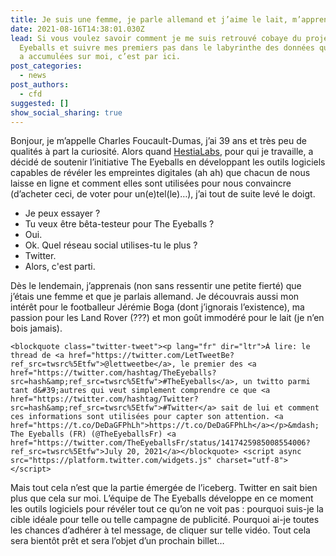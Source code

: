 ```yaml
---
title: Je suis une femme, je parle allemand et j’aime le lait, m’apprend Twitter
date: 2021-08-16T14:38:01.030Z
lead: Si vous voulez savoir comment je me suis retrouvé cobaye du projet The
  Eyeballs et suivre mes premiers pas dans le labyrinthe des données que Twitter
  a accumulées sur moi, c’est par ici.
post_categories:
  - news
post_authors:
  - cfd
suggested: []
show_social_sharing: true
---
```

Bonjour, je m’appelle Charles Foucault-Dumas, j’ai 39 ans et très peu de qualités à part la curiosité. Alors quand [HestiaLabs](www.hestialabs.org), pour qui je travaille, a décidé de soutenir l’initiative The Eyeballs en développant les outils logiciels capables de révéler les empreintes digitales (ah ah) que chacun de nous laisse en ligne et comment elles sont utilisées pour nous convaincre (d’acheter ceci, de voter pour un(e)tel(le)…), j’ai tout de suite levé le doigt.

* Je peux essayer ?
* Tu veux être bêta-testeur pour The Eyeballs ?
* Oui.
* Ok. Quel réseau social utilises-tu le plus ? 
* Twitter.
* Alors, c'est parti.

Dès le lendemain, j’apprenais (non sans ressentir une petite fierté) que j’étais une femme et que je parlais allemand. Je découvrais aussi mon intérêt pour le footballeur Jérémie Boga (dont j’ignorais l’existence), ma passion pour les Land Rover (???) et mon goût immodéré pour le lait (je n’en bois jamais).

```
<blockquote class="twitter-tweet"><p lang="fr" dir="ltr">À lire: le thread de <a href="https://twitter.com/LetTweetBe?ref_src=twsrc%5Etfw">@lettweetbe</a>, le premier des <a href="https://twitter.com/hashtag/TheEyeballs?src=hash&amp;ref_src=twsrc%5Etfw">#TheEyeballs</a>, un twitto parmi tant d&#39;autres qui veut simplement comprendre ce que <a href="https://twitter.com/hashtag/Twitter?src=hash&amp;ref_src=twsrc%5Etfw">#Twitter</a> sait de lui et comment ces informations sont utilisées pour capter son attention. <a href="https://t.co/DeDaGFPhLh">https://t.co/DeDaGFPhLh</a></p>&mdash; The Eyeballs (FR) (@TheEyeballsFr) <a href="https://twitter.com/TheEyeballsFr/status/1417425985008554006?ref_src=twsrc%5Etfw">July 20, 2021</a></blockquote> <script async src="https://platform.twitter.com/widgets.js" charset="utf-8"></script>
```
Mais tout cela n’est que la partie émergée de l’iceberg. Twitter en sait bien plus que cela sur moi. L’équipe de The Eyeballs développe en ce moment les outils logiciels pour révéler tout ce qu’on ne voit pas : pourquoi suis-je la cible idéale pour telle ou telle campagne de publicité. Pourquoi ai-je toutes les chances d’adhérer à tel message, de cliquer sur telle vidéo. Tout cela sera bientôt prêt et sera l’objet d’un prochain billet…